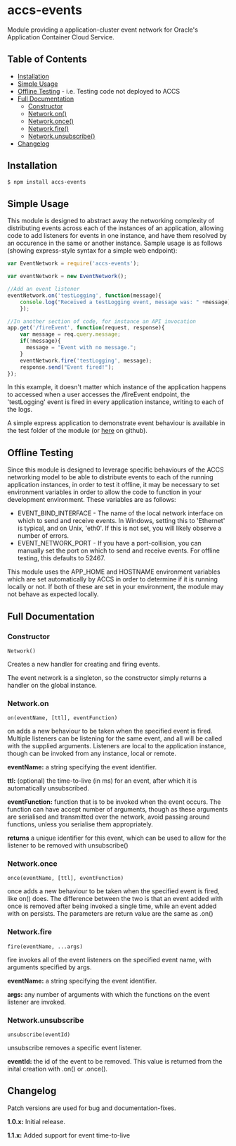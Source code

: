 # accs-events

Module providing a application-cluster event network for Oracle's Application Container Cloud Service.

## Table of Contents

+ [Installation](#installation)
+ [Simple Usage](#simple-usage)
+ [Offline Testing](#offline-testing) - i.e. Testing code not deployed to ACCS
+ [Full Documentation](#full-documentation)
	* [Constructor](#constructor)
 	* [Network.on()](#networkon)
 	* [Network.once()](#networkonce)
 	* [Network.fire()](#networkfire)
 	* [Network.unsubscribe()](#networkunsubscribe)
+ [Changelog](#changelog)

## Installation

```bash
$ npm install accs-events
```

## Simple Usage
This module is designed to abstract away the networking complexity of distributing events across each of the instances of an application, allowing code to add listeners for events in one instance, and have them resolved by an occurence in the same or another instance.
Sample usage is as follows (showing express-style syntax for a simple web endpoint):

```js
var EventNetwork = require('accs-events');

var eventNetwork = new EventNetwork();

//Add an event listener
eventNetwork.on('testLogging', function(message){
	console.log("Received a testLogging event, message was: " +message);
	});

//In another section of code, for instance an API invocation
app.get('/fireEvent', function(request, response){
	var message = req.query.message;
    if(!message){
      message = "Event with no message.";
    }
	eventNetwork.fire('testLogging', message);
	response.send("Event fired!");
});

```

In this example, it doesn't matter which instance of the application happens to accessed when a user accesses the /fireEvent endpoint, the 'testLogging' event is fired in every application instance, writing to each of the logs.

A simple express application to demonstrate event behaviour is available in the test folder of the module (or [here](https://github.com/CallanHP/accs-events/blob/master/test/sample-eventing-application.js) on github).

## Offline Testing

Since this module is designed to leverage specific behaviours of the ACCS networking model to be able to distribute events to each of the running application instances, in order to test it offline, it may be necessary to set environment variables in order to allow the code to function in your development environment. These variables are as follows:

 + EVENT_BIND_INTERFACE - The name of the local network interface on which to send and receive events. In Windows, setting this to 'Ethernet' is typical, and on Unix, 'eth0'. If this is not set, you will likely observe a number of errors.
 + EVENT_NETWORK_PORT - If you have a port-collision, you can manually set the port on which to send and receive events. For offline testing, this defaults to 52467.

This module uses the APP_HOME and HOSTNAME environment variables which are set automatically by ACCS in order to determine if it is running locally or not. If both of these are set in your environment, the module may not behave as expected locally.

## Full Documentation

### Constructor
```
Network()
```
Creates a new handler for creating and firing events.

The event network is a singleton, so the constructor simply returns a handler on the global instance.

### Network.on
```
on(eventName, [ttl], eventFunction)
```
on adds a new behaviour to be taken when the specified event is fired. Multiple listeners can be listening for the same event, and all will be called with the supplied arguments. Listeners are local to the application instance, though can be invoked from any instance, local or remote.

**eventName:** a string specifying the event identifier.

**ttl:** (optional) the time-to-live (in ms) for an event, after which it is automatically unsubscribed.

**eventFunction:** function that is to be invoked when the event occurs. The function can have accept number of arguments, though as these arguments are serialised and transmitted over the network, avoid passing around functions, unless you serialise them appropriately.

**returns** a unique identifier for this event, which can be used to allow for the listener to be removed with unsubscribe()

### Network.once
```
once(eventName, [ttl], eventFunction)
```
once adds a new behaviour to be taken when the specified event is fired, like on() does. The difference between the two is that an event added with once is removed after being invoked a single time, while an event added with on persists. The parameters are return value are the same as .on()

### Network.fire
```
fire(eventName, ...args)
```
fire invokes all of the event listeners on the specified event name, with arguments specified by args.

**eventName:** a string specifying the event identifier.

**args:** any number of arguments with which the functions on the event listener are invoked.

### Network.unsubscribe
```
unsubscribe(eventId)
```
unsubscribe removes a specific event listener.

**eventId:** the id of the event to be removed. This value is returned from the inital creation with .on() or .once().

## Changelog

Patch versions are used for bug and documentation-fixes.

**1.0.x:** Initial release. 

**1.1.x:** Added support for event time-to-live